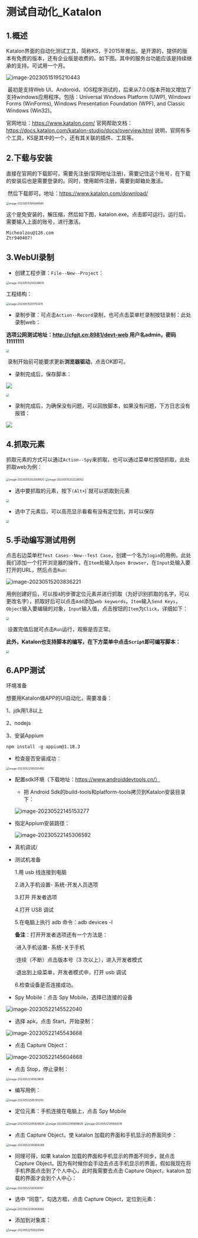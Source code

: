 # 测试自动化_Katalon

## 1.概述

​	Katalon界面的自动化测试工具，简称KS，于2015年推出。是开源的，提供的版本有免费的版本，还有企业版是收费的。如下图。其中的服务台功能应该是持续继承的支持。可试用一个月。

![image-20230515195210443](https://gitee.com/zou_tangrui/note-pic/raw/master/img/202305151952776.png)

​	最初是支持Web UI、Andoroid、IOS程序测试的，后来从7.0.0版本开始又增加了支持windows应用程序。包括：Universal Windows Platform (UWP), Windows Forms (WinForms), Windows Presentation Foundation (WPF), and Classic Windows (Win32)。

官网地址：https://www.katalon.com/
官网帮助文档：https://docs.katalon.com/katalon-studio/docs/overview.html
说明，官网有多个工具，KS是其中的一个，还有其关联的插件、工具等。



## 2.下载与安装

​	直接在官网的下载即可，需要先注册(官网地址注册)，需要记住这个账号，在下载的安装后也是需要登录的。同时，使用邮件注册，需要到邮箱处激活。

​	然后下载即可。地址：https://www.katalon.com/download/

<img src="https://gitee.com/zou_tangrui/note-pic/raw/master/img/202305151954106.png" alt="image-20230515195448945" style="zoom:50%;" />

​	这个是免安装的，解压缩，然后如下图，katalon.exe。点击即可运行。运行后，需要输入上面的账号，进行激活。

```shell
Michealzou@126.com
Ztr940407!
```



## 3.WebUI录制

- 创建工程步骤：`File--New--Project`：

<img src="https://gitee.com/zou_tangrui/note-pic/raw/master/img/202305152002823.png" alt="image-20230515200249635" style="zoom:50%;" />

工程结构：

<img src="https://gitee.com/zou_tangrui/note-pic/raw/master/img/202305152017634.png" alt="image-20230515201757475" style="zoom:50%;" />

- 录制步骤：可点击`Action--Record`录制，也可点击菜单栏录制按钮录制：此处录制web：

**选项公网测试地址：http://cfgjt.cn:8981/devt-web    用户名admin，密码11111111**

<img src="https://gitee.com/zou_tangrui/note-pic/raw/master/img/202305152007421.png" style="zoom: 50%;" />

​	录制开始前可能要求更新**浏览器驱动**，点击OK即可。

- 录制完成后，保存脚本：

![](https://gitee.com/zou_tangrui/note-pic/raw/master/img/202305152011772.png)

<img src="https://gitee.com/zou_tangrui/note-pic/raw/master/img/202305152014010.png" style="zoom:50%;" />

- 录制完成后，为确保没有问题，可以回放脚本，如果没有问题，下方日志没有报错：

![](https://gitee.com/zou_tangrui/note-pic/raw/master/img/202305152016389.png)





## 4.抓取元素

​	抓取元素的方式可以通过`Action--Spy`来抓取，也可以通过菜单栏按钮抓取，此处抓取web为例：

<img src="https://gitee.com/zou_tangrui/note-pic/raw/master/img/202305152020037.png" alt="image-20230515202008920" style="zoom: 50%;" />

<img src="https://gitee.com/zou_tangrui/note-pic/raw/master/img/202305152022153.png" alt="image-20230515202229002" style="zoom: 50%;" />

- 选中要抓取的元素，按下`(Alt+`)`就可以抓取到元素

<img src="https://gitee.com/zou_tangrui/note-pic/raw/master/img/202305152025308.png" style="zoom:50%;" />

- 选中了元素后，可以高亮显示看看有没有定位到，并可以保存

<img src="https://gitee.com/zou_tangrui/note-pic/raw/master/img/202305152029063.png" style="zoom:50%;" />

## 5.手动编写测试用例

​	点击右边菜单栏`Test Cases--New--Test Case`，创建一个名为`login`的用例，此处我们添加一个打开浏览器的操作，在`Item`处输入`Open Browser`，在`Input`处输入要打开的URL，然后点击`Run`:

![image-20230515203836221](https://gitee.com/zou_tangrui/note-pic/raw/master/img/202305152038461.png)

​	用例创建好后，可以按`4`的步骤定位元素并进行抓取（为好识别抓取的名字，可以更改名字），抓取好后可以点击`Add`添加`web keywords`。`Item`输入`Send Keys`，`Object`输入要编辑的对象，`Input`输入值，点击按钮的`Item`为`Click`，详细如下：

<img src="https://gitee.com/zou_tangrui/note-pic/raw/master/img/202305152052114.png" style="zoom:50%;" />



​	设置完值后就可点击`Run`运行，观察是否正常。



**此外，Katalon也支持脚本的编写，在下方菜单中点击`Script`即可编写脚本：**

<img src="https://gitee.com/zou_tangrui/note-pic/raw/master/img/202305152056017.png" style="zoom:50%;" />







## 6.APP测试

环境准备

想要用Katalon做APP的UI自动化，需要准备：

1、jdk用1.8以上

2、nodejs

3、安装Appium

```shell
npm install -g appium@1.18.3
```

- 检查是否安装成功：

<img src="https://gitee.com/zou_tangrui/note-pic/raw/master/img/202305221450603.png" alt="image-20230522145050482" style="zoom:50%;" />

- 配置sdk环境（下载地址：https://www.androiddevtools.cn/）

  - 把 Android Sdk的build-tools和platform-tools拷贝到Katalon安装目录下：

  ![image-20230522145153277](https://gitee.com/zou_tangrui/note-pic/raw/master/img/202305221451355.png)

- 指定Appium安装路径：

  ![image-20230522145306592](C:/Users/HP/AppData/Roaming/Typora/typora-user-images/image-20230522145306592.png)

- 真机调试/

- 测试机准备

  1.用 usb 线连接到电脑

  2.进入手机设置- 系统-开发人员选项

  3.打开 开发者选项

  4.打开 USB 调试

  5.在电脑上执行 adb 命令：adb devices -l

  **备注**：打开开发者选项还有一个方法是：

  ·进入手机设置- 系统-关于手机

  ·连续（不断）点击版本号（3 次以上），进入开发者模式

  ·退出到上级菜单，开发者模式中，打开 usb 调试

  6.检查设备是否连接成功。

- Spy Mobile：点击 Spy Mobile，选择已连接的设备

![image-20230522145522040](https://gitee.com/zou_tangrui/note-pic/raw/master/img/202305221455146.png)

- 选择 apk，点击 Start，开始录制：

![image-20230522145543668](https://gitee.com/zou_tangrui/note-pic/raw/master/img/202305221455761.png)



- 点击 Capture Object：

![image-20230522145604668](https://gitee.com/zou_tangrui/note-pic/raw/master/img/202305221456842.png)



- 点击 Stop，停止录制：

<img src="https://gitee.com/zou_tangrui/note-pic/raw/master/img/202305221456722.png" alt="image-20230522145629619" style="zoom:50%;" />



- 编写用例：

<img src="https://gitee.com/zou_tangrui/note-pic/raw/master/img/202305221457392.png" alt="image-20230522145741200" style="zoom:50%;" />



- 定位元素：手机连接在电脑上，点击 Spy Mobile

<img src="https://gitee.com/zou_tangrui/note-pic/raw/master/img/202305221458703.png" alt="image-20230522145804626" style="zoom: 50%;" />

<img src="https://gitee.com/zou_tangrui/note-pic/raw/master/img/202305221458724.png" alt="image-20230522145819626" style="zoom:50%;" />

<img src="https://gitee.com/zou_tangrui/note-pic/raw/master/img/202305221458127.png" alt="image-20230522145844018" style="zoom:50%;" />

- 点击 Capture Object，使 katalon 加载的界面和手机显示的界面同步：

<img src="https://gitee.com/zou_tangrui/note-pic/raw/master/img/202305221459412.png" alt="image-20230522145908268" style="zoom:50%;" />

- 同理可得，如果 katalon 加载的界面和手机显示的界面不同步，就点击 Capture Object。因为有时候你会手动去点击手机显示的界面，假如我现在将手机界面点击到了个人中心，此时我需要去点击 Capture Object，katalon 加载的界面才会到个人中心：

<img src="https://gitee.com/zou_tangrui/note-pic/raw/master/img/202305221459311.png" alt="image-20230522145938187" style="zoom:50%;" />

- 选中 “同意”，勾选方框，点击 Capture Object，定位到元素：

<img src="https://gitee.com/zou_tangrui/note-pic/raw/master/img/202305221459143.png" alt="image-20230522145958992" style="zoom:50%;" />



- 添加到对象库：

<img src="https://gitee.com/zou_tangrui/note-pic/raw/master/img/202305221500086.png" alt="image-20230522150025945" style="zoom:50%;" />